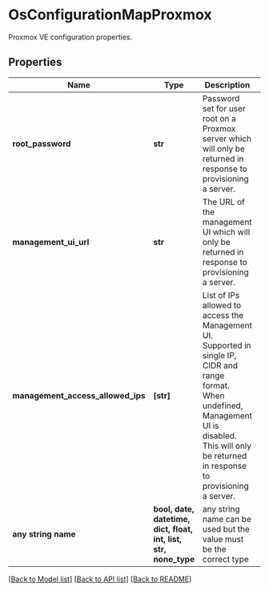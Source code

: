 # OsConfigurationMapProxmox

Proxmox VE configuration properties.

## Properties
Name | Type | Description | Notes
------------ | ------------- | ------------- | -------------
**root_password** | **str** | Password set for user root on a Proxmox server which will only be returned in response to provisioning a server. | [optional] [readonly] 
**management_ui_url** | **str** | The URL of the management UI which will only be returned in response to provisioning a server. | [optional] [readonly] 
**management_access_allowed_ips** | **[str]** | List of IPs allowed to access the Management UI. Supported in single IP, CIDR and range format. When undefined, Management UI is disabled. This will only be returned in response to provisioning a server. | [optional] 
**any string name** | **bool, date, datetime, dict, float, int, list, str, none_type** | any string name can be used but the value must be the correct type | [optional]

[[Back to Model list]](../README.md#documentation-for-models) [[Back to API list]](../README.md#documentation-for-api-endpoints) [[Back to README]](../README.md)



